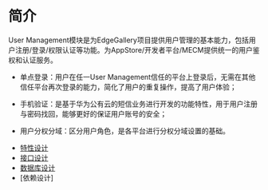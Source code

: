 # 简介

User Management模块是为EdgeGallery项目提供用户管理的基本能力，包括用户注册/登录/权限认证等功能。为AppStore/开发者平台/MECM提供统一的用户鉴权和认证服务。

*   单点登录：用户在任一User Management信任的平台上登录后，无需在其他信任平台再次登录的能力，简化了用户的重复操作，提高了用户体验；
    
*   手机验证：是基于华为公有云的短信业务进行开发的功能特性，用于用户注册与密码找回，能够更好的保证用户账号的安全；

*   用户分权分域：区分用户角色，是各平台进行分权分域设置的基础。

- [特性设计](https://gitee.com/-/ide/project/edgegallery/docs/edit/master/-/Projects/User%20Management/User_Features.md)
- [接口设计](https://gitee.com/-/ide/project/edgegallery/docs/edit/master/-/Projects/User%20Management/User_Interfaces.md)
- [数据库设计](https://gitee.com/-/ide/project/edgegallery/docs/edit/master/-/Projects/User%20Management/User_DataBase_Design.md)
- [依赖设计]
